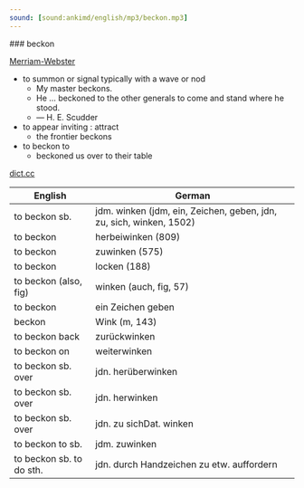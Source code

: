 ```yaml
---
sound: [sound:ankimd/english/mp3/beckon.mp3]
---
```


\### beckon

[Merriam-Webster](https://www.merriam-webster.com/dictionary/beckon)

- to summon or signal typically with a wave or nod
    - My master beckons.
    - He … beckoned to the other generals to come and stand where he stood.
    - — H. E. Scudder
- to appear inviting : attract
    - the frontier beckons
- to beckon to
    - beckoned us over to their table

[dict.cc](https://www.dict.cc/beckon)

| English        | German       |
| -------------- | ------------ |
| to beckon sb. | jdm. winken (jdm, ein, Zeichen, geben, jdn, zu, sich, winken, 1502) |
| to beckon | herbeiwinken (809) |
| to beckon | zuwinken (575) |
| to beckon | locken (188) |
| to beckon (also, fig) | winken (auch, fig, 57) |
| to beckon | ein Zeichen geben |
| beckon | Wink (m, 143) |
| to beckon back | zurückwinken |
| to beckon on | weiterwinken |
| to beckon sb. over | jdn. herüberwinken |
| to beckon sb. over | jdn. herwinken |
| to beckon sb. over | jdn. zu sichDat. winken |
| to beckon to sb. | jdm. zuwinken |
| to beckon sb. to do sth. | jdn. durch Handzeichen zu etw. auffordern |
